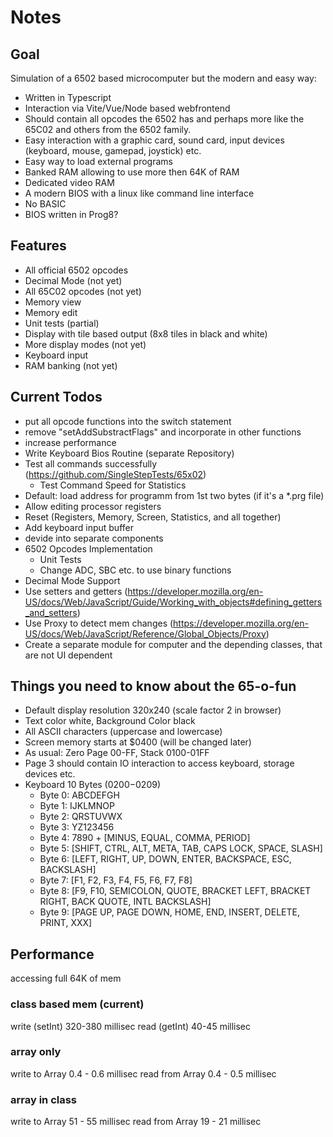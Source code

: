 # Notes

## Goal

Simulation of a 6502 based microcomputer but the modern and easy way:

-   Written in Typescript
-   Interaction via Vite/Vue/Node based webfrontend
-   Should contain all opcodes the 6502 has and perhaps more like the 65C02 and others from the 6502 family.
-   Easy interaction with a graphic card, sound card, input devices (keyboard, mouse, gamepad, joystick) etc.
-   Easy way to load external programs
-   Banked RAM allowing to use more then 64K of RAM
-   Dedicated video RAM
-   A modern BIOS with a linux like command line interface
-   No BASIC
-   BIOS written in Prog8?

## Features

-   All official 6502 opcodes
-   Decimal Mode (not yet)
-   All 65C02 opcodes (not yet)
-   Memory view
-   Memory edit
-   Unit tests (partial)
-   Display with tile based output (8x8 tiles in black and white)
-   More display modes (not yet)
-   Keyboard input
-   RAM banking (not yet)

## Current Todos

-   put all opcode functions into the switch statement
-   remove "setAddSubstractFlags" and incorporate in other functions
-   increase performance
-   Write Keyboard Bios Routine (separate Repository)
-   Test all commands successfully (https://github.com/SingleStepTests/65x02)
    -   Test Command Speed for Statistics
-   Default: load address for programm from 1st two bytes (if it's a \*.prg file)
-   Allow editing processor registers
-   Reset (Registers, Memory, Screen, Statistics, and all together)
-   Add keyboard input buffer
-   devide into separate components
-   6502 Opcodes Implementation
    -   Unit Tests
    -   Change ADC, SBC etc. to use binary functions
-   Decimal Mode Support
-   Use setters and getters (https://developer.mozilla.org/en-US/docs/Web/JavaScript/Guide/Working_with_objects#defining_getters_and_setters)
-   Use Proxy to detect mem changes (https://developer.mozilla.org/en-US/docs/Web/JavaScript/Reference/Global_Objects/Proxy)
-   Create a separate module for computer and the depending classes, that are not UI dependent

## Things you need to know about the 65-o-fun

-   Default display resolution 320x240 (scale factor 2 in browser)
-   Text color white, Background Color black
-   All ASCII characters (uppercase and lowercase)
-   Screen memory starts at $0400 (will be changed later)
-   As usual: Zero Page 00-FF, Stack 0100-01FF
-   Page 3 should contain IO interaction to access keyboard, storage devices etc.
-   Keyboard 10 Bytes ($0200-$0209)
    -   Byte 0: ABCDEFGH
    -   Byte 1: IJKLMNOP
    -   Byte 2: QRSTUVWX
    -   Byte 3: YZ123456
    -   Byte 4: 7890 + [MINUS, EQUAL, COMMA, PERIOD]
    -   Byte 5: [SHIFT, CTRL, ALT, META, TAB, CAPS LOCK, SPACE, SLASH]
    -   Byte 6: [LEFT, RIGHT, UP, DOWN, ENTER, BACKSPACE, ESC, BACKSLASH]
    -   Byte 7: [F1, F2, F3, F4, F5, F6, F7, F8]
    -   Byte 8: [F9, F10, SEMICOLON, QUOTE, BRACKET LEFT, BRACKET RIGHT, BACK QUOTE, INTL BACKSLASH]
    -   Byte 9: [PAGE UP, PAGE DOWN, HOME, END, INSERT, DELETE, PRINT, XXX]

## Performance

accessing full 64K of mem

### class based mem (current)

write (setInt) 320-380 millisec
read (getInt) 40-45 millisec

### array only

write to Array 0.4 - 0.6 millisec
read from Array 0.4 - 0.5 millisec

### array in class

write to Array 51 - 55 millisec
read from Array 19 - 21 millisec
